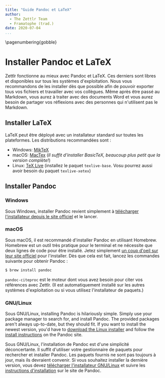 ```yaml
---
title: "Guide Pandoc et LaTeX"
author:
  - The Zettlr Team
  - Framatophe (trad.)
date: 2020-07-04
...
```


\pagenumbering{gobble}

# Installer Pandoc et LaTeX

Zettlr fonctionne au mieux avec Pandoc et LaTeX. Ces derniers sont libres et disponibles sur tous les systèmes d'exploitation. Nous vous recommandons de les installer dès que possible afin de pouvoir exporter tous vos fichiers et travailler avec vos collègues. Même après être passé au Markdown, vous aurez à traiter avec des documents Word et vous aurez besoin de partager vos réflexions avec des personnes qui n'utilisent pas le Markdown.

## Installer LaTeX

LaTeX peut être déployé avec un installateur standard sur toutes les plateformes. Les distributions recommandées sont :

* Windows: [MikTeX](https://miktex.org/download)
* macOS: [MacTex](https://www.tug.org/mactex/morepackages.html) (_Il suffit d'installer BasicTeX, beaucoup plus petit que la version complète!_)
* Linux: [TeX Live](https://www.tug.org/texlive/) (installez le paquet `texlive-base`. Vosu pourrez aussi avoir besoin du paquet `texlive-xetex`)

## Installer Pandoc

### Windows

Sous Windows, installer Pandoc revient simplement à [télécharger l'installateur depuis le site officiel](https://github.com/jgm/pandoc/releases/latest) et le lancer.

### macOS

Sous macOS, il est recommandé d'installer Pandoc en utilisant Homebrew. Homebrew est un outil très pratique pour le terminal et ne nécessite que deux lignes de code pour être installé. Jetez simplement [un coup d'oeil sur leur site officiel](https://brew.sh/) pour l'installer. Dès que cela est fait, lancez les commandes suivante pour obtenir Pandoc :

```bash
$ brew install pandoc
```

`pandoc-citeproc` est le moteur dont vous avez besoin pour citer vos références avec Zettlr. (Il est automatiquement installé sur les autres systèmes d'exploitation ou si vous utilisez l'installateur de paquets.)

### GNU/Linux

Sous GNU/Linux, installing Pandoc is hilariously simple. Simply use your package manager to search for, and install Pandoc. The provided packages aren't always up-to-date, but they should fit. If you want to install the newest version, you'd have to [download the Linux installer](https://github.com/jgm/pandoc/releases/latest) and follow the [install instructions](https://pandoc.org/installing.html) on the Pandoc site.

Sous GNU/Linux, l'installation de Pandoc est d'une simplicité déconcertante. Il suffit d'utiliser votre gestionnaire de paquets pour rechercher et installer Pandoc. Les paquets fournis ne sont pas toujours à jour, mais ils devraient convenir. Si vous souhaitez installer la dernière version, vous devez [télécharger l'installateur GNU/Linux](https://github.com/jgm/pandoc/releases/latest) et suivre les [instructions d'installation](https://pandoc.org/installing.html) sur le site de Pandoc.


